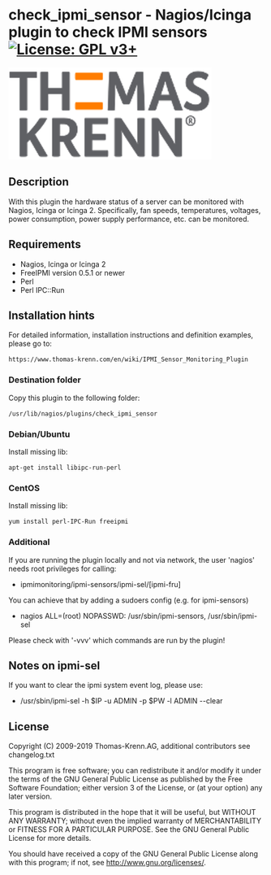 # check_ipmi_sensor - Nagios/Icinga plugin to check IPMI sensors [![License: GPL v3+](https://img.shields.io/badge/License-GPL%20v3%2B-blue.svg)](https://www.gnu.org/licenses/gpl-3.0)

![](img/Thomas-Krenn_Logo_RGB.png)

## Description
With this plugin the hardware status of a server can be monitored with Nagios, Icinga or Icinga 2. Specifically, fan speeds, temperatures, voltages, power consumption, power supply performance, etc. can be monitored.

## Requirements
* Nagios, Icinga or Icinga 2
* FreeIPMI version 0.5.1 or newer
* Perl
* Perl IPC::Run

## Installation hints
For detailed information, installation instructions and definition examples, please go to:

	https://www.thomas-krenn.com/en/wiki/IPMI_Sensor_Monitoring_Plugin

### Destination folder
Copy this plugin to the following folder:

	/usr/lib/nagios/plugins/check_ipmi_sensor

### Debian/Ubuntu
Install missing lib:

	apt-get install libipc-run-perl

### CentOS
Install missing lib:

	yum install perl-IPC-Run freeipmi

### Additional
If you are running the plugin locally and not via network, the user 'nagios'
needs root privileges for calling:
* ipmimonitoring/ipmi-sensors/ipmi-sel/[ipmi-fru]

You can achieve that by adding a sudoers config (e.g. for ipmi-sensors)
* nagios ALL=(root) NOPASSWD: /usr/sbin/ipmi-sensors, /usr/sbin/ipmi-sel

Please check with '-vvv' which commands are run by the plugin!

## Notes on ipmi-sel
If you want to clear the ipmi system event log, please use:
* /usr/sbin/ipmi-sel -h $IP -u ADMIN -p $PW -l ADMIN --clear

## License
Copyright (C) 2009-2019 Thomas-Krenn.AG,
additional contributors see changelog.txt

This program is free software; you can redistribute it and/or modify it under
the terms of the GNU General Public License as published by the Free Software
Foundation; either version 3 of the License, or (at your option) any later
version.
 
This program is distributed in the hope that it will be useful, but WITHOUT
ANY WARRANTY; without even the implied warranty of MERCHANTABILITY or FITNESS
FOR A PARTICULAR PURPOSE. See the GNU General Public License for more
details.
 
You should have received a copy of the GNU General Public License along with
this program; if not, see <http://www.gnu.org/licenses/>.
